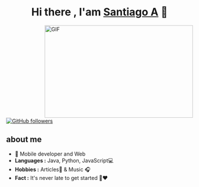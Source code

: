 
<div align="center">
<h1 align="center">Hi there , I'am <a href="http://tiagoartf.github.io/">Santiago A</a> 👋</h1>
</div>
<img align="right" height="250" width="400" alt="GIF" src="https://camo.githubusercontent.com/86a3b6db470f1a0429f7355c08d1edabf3d2c804/68747470733a2f2f6d69726f2e6d656469756d2e636f6d2f6d61782f313336302f312a495247486d69477361313673746564517649615a66772e676966"/>

[![GitHub followers](https://img.shields.io/github/followers/10?style=social)](https://github.com/tiagoARTF)

## about me

- 📲 Mobile developer and Web
- **Languages :** Java, Python, JavaScript💻
-  **Hobbies :** Articles📕 & Music :headphones:
-  **Fact :** It's never late to get started 🎯:heart:
<br>
